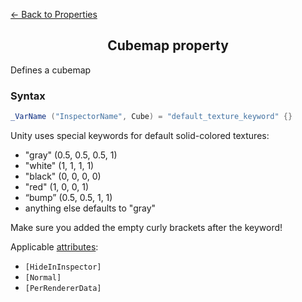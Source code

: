 [<- Back to Properties](./README.md)

<h2 align = "center">Cubemap property</h2>

Defines a cubemap
### Syntax
```C#
_VarName ("InspectorName", Cube) = "default_texture_keyword" {}
```
Unity uses special keywords for default solid-colored textures:
- "gray" (0.5, 0.5, 0.5, 1)
- "white" (1, 1, 1, 1)
- "black" (0, 0, 0, 0)
- "red" (1, 0, 0, 1)
- “bump” (0.5, 0.5, 1, 1)
- anything else defaults to "gray"

Make sure you added the empty curly brackets after the keyword!

Applicable [attributes](../Attributes/README.md):

- ```[HideInInspector]```
- ```[Normal]```
- ```[PerRendererData]```